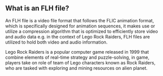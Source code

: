 ## What is an FLH file?

An FLH file is a video file format that follows the FLIC animation format, which is specifically designed for animation sequences, it makes use or utilize a compression algorithm that is optimized to efficiently store video and audio data e.g. in the context of Lego Rock Raiders, FLH files are utilized to hold both video and audio information.

Lego Rock Raiders is a popular computer game released in 1999 that combine elements of real-time strategy and puzzle-solving, in game, players take on role of team of Lego characters known as Rock Raiders, who are tasked with exploring and mining resources on alien planet.

